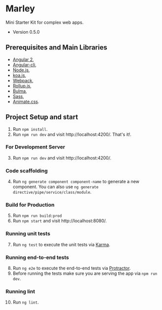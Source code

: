# Marley

Mini Starter Kit for complex web apps.

* Version 0.5.0

## Prerequisites and Main Libraries

* [Angular 2](https://angular.io/),
* [Angular-cli](https://github.com/angular/angular-cli),
* [Node.js](https://nodejs.org/en/),
* [koa.js](http://koajs.com/),
* [Webpack](https://webpack.js.org/),
* [Rollup.js](https://rollupjs.org/),
* [Bulma](http://bulma.io/),
* [Sass](http://sass-lang.com/),
* [Animate.css](https://github.com/daneden/animate.css).

## Project Setup and start

1. Run `npm install`.
2. Run `npm run dev` and visit http://localhost:4200/. That's it!.

### For Development Server
3. Run `npm run dev` and visit http://localhost:4200/.

### Code scaffolding
4. Run `ng generate component component-name` to generate a new component. You can also use `ng generate directive/pipe/service/class/module`.

### Build for Production
5. Run `npm run build:prod`
6. Run `npm start` and visit http://localhost:8080/.

### Running unit tests
7. Run `ng test` to execute the unit tests via [Karma](https://karma-runner.github.io).

### Running end-to-end tests
8. Run `ng e2e` to execute the end-to-end tests via [Protractor](http://www.protractortest.org/).
9. Before running the tests make sure you are serving the app via `npm run dev`.

### Running lint
10. Run `ng lint`.